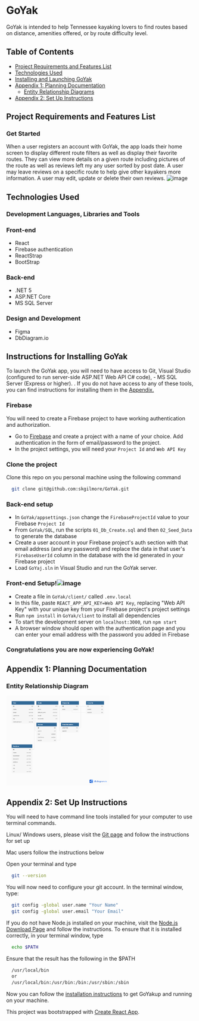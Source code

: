 # GoYak
  GoYak is intended to help Tennessee kayaking lovers to find routes based on distance, amenities offered, or by route difficulty level. 

## Table of Contents
  * [Project Requirements and Features List](#project-requirements-and-features-list)
  * [Technologies Used](#technologies-used)
  * [Installing and Launching GoYak](#instructions-for-installing-GoYak)
  * [Appendix 1: Planning Documentation](#appendix-1-planning-documentation)
    * [Entity Relationship Diagrams](#entity-relationship-diagram)
  * [Appendix 2: Set Up Instructions](#appendix-2-set-up-instructions)

## Project Requirements and Features List
### Get Started
When a user  registers an account with GoYak, the app loads their home screen to display different route filters as well as display their favorite routes. They can view more details on a given route including pictures of the route as well as reviews left my any user sorted by post date. A user may leave reviews on a specific route to help give other kayakers more information. A user may edit, update or delete their own reviews.
![image](https://user-images.githubusercontent.com/74026523/118874477-95170200-b8b0-11eb-92ba-7829e594220a.png)


## Technologies Used
  ### Development Languages, Libraries and Tools
### Front-end

-   React
-   Firebase authentication
-   ReactStrap
-   BootStrap

### Back-end

-   .NET 5
-   ASP.NET Core
-   MS SQL Server

### Design and Development

-   Figma
-   DbDiagram.io


## Instructions for Installing GoYak
  To launch the GoYak app, you will need to have access to Git, Visual Studio (configured to run server-side ASP.NET Web API C# code), -   MS SQL Server (Express or higher).
. If you do not have access to any of these tools, you can find instructions for installing them in the [Appendix.](#appendix-2-set-up-instructions)

### Firebase

You will need to create a Firebase project to have working authentication and authorization.

-   Go to [Firebase](https://firebase.google.com/) and create a project with a name of your choice. Add authentication in the form of email/password to the project.
-   In the project settings, you will need your `Project Id` and `Web API Key`

### Clone the project

  Clone this repo on you personal machine using the following command
  ```sh
    git clone git@github.com:skgilmore/GoYak.git
  ```

### Back-end setup

-   In `GoYak/appsettings.json` change the `FirebaseProjectId` value to your Firebase `Project Id`
-   From `GoYak/SQL`, run the scripts `01_Db_Create.sql` and then `02_Seed_Data` to generate the database
-   Create a user account in your Firebase project's auth section with that email address (and any password) and replace the data in that user's `FirebaseUserId` column in the database with the id generated in your Firebase project
-   Load `GoYaj.sln` in Visual Studio and run the GoYak server.

### Front-end Setup!![image](https://user-images.githubusercontent.com/74026523/118874557-a829d200-b8b0-11eb-8f6e-6b41d3bc5a86.png)


-   Create a file in `GoYak/client/` called `.env.local`
-   In this file, paste `REACT_APP_API_KEY=Web API Key`, replacing "Web API Key" with your unique key from your Firebase project's project settings
-   Run `npm install` in `GoYak/client` to install all dependencies
-   To start the development server on `localhost:3000`, run `npm start`
-   A browser window should open with the authentication page and you can enter  your email address with the password you added in Firebase

 ### Congratulations you are now experiencing GoYak!

  ## Appendix 1: Planning Documentation

  ### Entity Relationship Diagram
  <img src="GoYak\GoYak\client\src\images\GoYakERD.png" width="55%">



  ## Appendix 2: Set Up Instructions

  You will need to have command line tools installed for your computer to use terminal commands.

  Linux/ Windows users, please visit the [Git page](https://git-scm.com/book/en/v2/Getting-Started-Installing-Git) and follow the instructions for set up

  Mac users follow the instructions below

  Open your terminal and type
  ```sh
    git --version
  ```

  You will now need to configure your git account. In the terminal window, type:
  ```sh
    git config -global user.name "Your Name"
    git config -global user.email "Your Email"
  ```

  If you do not have Node.js installed on your machine, visit the [Node.js Download Page](https://nodejs.org/en/download/) and  follow the instructions. To ensure that it is installed correctly, in your terminal window, type
  ```sh
    echo $PATH
  ```
  Ensure that the result has the following in the $PATH
  ```sh
    /usr/local/bin
    or
    /usr/local/bin:/usr/bin:/bin:/usr/sbin:/sbin
  ```

  Now you can follow the [installation instructions](#instructions-for-installing-GoYak) to get GoYakup and running on your machine.

  This project was bootstrapped with [Create React App](https://github.com/facebook/create-react-app).

